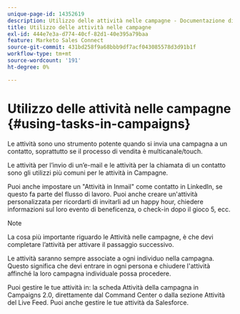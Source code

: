 ```yaml
---
unique-page-id: 14352619
description: Utilizzo delle attività nelle campagne - Documentazione di Marketo - Documentazione del prodotto
title: Utilizzo delle attività nelle campagne
exl-id: 444e7e3a-d774-40cf-82d1-40e395a79baa
feature: Marketo Sales Connect
source-git-commit: 431bd258f9a68bbb9df7acf043085578d3d91b1f
workflow-type: tm+mt
source-wordcount: '191'
ht-degree: 0%

---
```


# Utilizzo delle attività nelle campagne {#using-tasks-in-campaigns}

Le attività sono uno strumento potente quando si invia una campagna a un contatto, soprattutto se il processo di vendita è multicanale/touch.

Le attività per l’invio di un’e-mail e le attività per la chiamata di un contatto sono gli utilizzi più comuni per le attività in Campagne.

Puoi anche impostare un &quot;Attività in Inmail&quot; come contatto in LinkedIn, se questo fa parte del flusso di lavoro. Puoi anche creare un&#39;attività personalizzata per ricordarti di invitarli ad un happy hour, chiedere informazioni sul loro evento di beneficenza, o check-in dopo il gioco 5, ecc.

>[!NOTE]
>
>La cosa più importante riguardo le Attività nelle campagne, è che devi completare l’attività per attivare il passaggio successivo.

Le attività saranno sempre associate a ogni individuo nella campagna. Questo significa che devi entrare in ogni persona e chiudere l&#39;attività affinché la loro campagna individuale possa procedere.

Puoi gestire le tue attività in: la scheda Attività della campagna in Campaigns 2.0, direttamente dal Command Center o dalla sezione Attività del Live Feed. Puoi anche gestire le tue attività da Salesforce.
